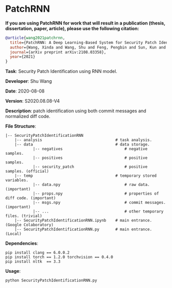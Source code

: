 # PatchRNN

**If you are using PatchRNN for work that will result in a publication (thesis, dissertation, paper, article), please use the following citation:**

```bibtex
@article{wang2021patchrnn,
  title={PatchRNN: A Deep Learning-Based System for Security Patch Identification},
  author={Wang, Xinda and Wang, Shu and Feng, Pengbin and Sun, Kun and Jajodia, Sushil and Benchaaboun, Sanae and Geck, Frank},
  journal={arXiv preprint arXiv:2108.03358},
  year={2021}
}
```

**Task**: Security Patch Identification using RNN model.

**Developer**: Shu Wang

**Date**: 2020-08-08

**Version**: S2020.08.08-V4

**Description**: patch identification using both commit messages and normalized diff code.

**File Structure**:

    |-- SecurityPatchIdentificationRNN
        |-- analysis                                # task analysis.
        |-- data                                    # data storage.
                |-- negatives                           # negative samples.
                |-- positives                           # positive samples.
                |-- security_patch                      # positive samples. (official)
        |-- temp                                    # temporary stored variables.
                |-- data.npy                            # raw data. (important)
                |-- props.npy                           # properties of diff code. (important)
                |-- msgs.npy                            # commit messages. (important)
                |-- ...                                 # other temporary files. (trivial)
        |-- SecurityPatchIdentificationRNN.ipynb    # main entrance. (Google Colaboratory)
        |-- SecurityPatchIdentificationRNN.py       # main entrance. (Local)

**Dependencies**:
```shell script
pip install clang == 6.0.0.2
pip install torch == 1.2.0 torchvision == 0.4.0
pip install nltk  == 3.3
```

**Usage**:
```shell script
python SecurityPatchIdentificationRNN.py
```

